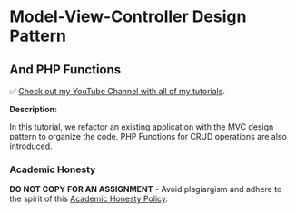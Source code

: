 # Model-View-Controller Design Pattern

## And PHP Functions

✅ [Check out my YouTube Channel with all of my tutorials](https://www.youtube.com/DaveGrayTeachesCode).

**Description:**

In this tutorial, we refactor an existing application with the MVC design pattern to organize the code. PHP Functions for CRUD operations are also introduced.

### Academic Honesty

**DO NOT COPY FOR AN ASSIGNMENT** - Avoid plagiargism and adhere to the spirit of this [Academic Honesty Policy](https://www.freecodecamp.org/news/academic-honesty-policy/).

